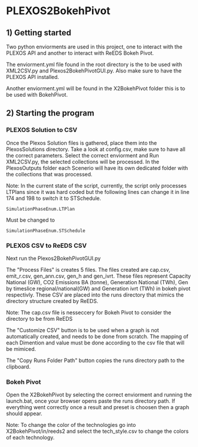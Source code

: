 # PLEXOS2BokehPivot

## 1) Getting started
Two python enviorments are used in this project, one to interact with the PLEXOS API and another to interact with ReEDS Bokeh Pivot. 

The enviorment.yml file found in the root directory is the to be used with XML2CSV.py and Plexos2BokehPivotGUI.py. Also make sure to have the PLEXOS API installed.

 Another enviorment.yml will be found in the X2BokehPivot folder this is to be used with BokehPivot.

 ## 2) Starting the program

### PLEXOS Solution to CSV 
Once the Plexos Solution files is gathered, place them into the PlexosSolutions directory. Take a look at config.csv, make sure to have all the correct parameters. Select the correct enviorment and Run XML2CSV.py, the selected collections will be processed. In the PlexosOutputs folder each Scenerio will have its own dedicated folder with the collections that was processed. 

Note: In the current state of the script, currently, the script only processes LTPlans since it was hard coded but the following lines can change it in line 174 and 198 to switch it to STSchedule.

    SimulationPhaseEnum.LTPlan
Must be changed to 

    SimulationPhaseEnum.STSchedule

### PLEXOS CSV to ReEDS CSV
Next run the Plexos2BokehPivotGUI.py

The "Process Files" is creates 5 files. The files created are cap.csv, emit_r.csv, gen_ann.csv, gen_h and gen_ivrt. These files represent Capacity National (GW), CO2 Emissions BA (tonne), Generation National (TWh), Gen by timeslice regional/national(GW) and Generation ivrt (TWh) in bokeh pivot respectivly. These CSV are placed into the runs directory that mimics the directory structure created by ReEDS. 
    
Note: The cap.csv file is nesseccery for Bokeh Pivot to consider the directory to be from ReEDS 

The "Customize CSV" button is to be used when a graph is not automatically created, and needs to be done from scratch. The mapping of each Dimention and value must be done according to the csv file that will be mimiced.

The "Copy Runs Folder Path" button copies the runs directory path to the clipboard.

### Bokeh Pivot
Open the X2BokehPivot by selecting the correct enviorment and running the launch.bat, once your browser opens paste the runs directory path. If everything went correctly once a result and preset is choosen then a graph should appear.
 
Note: To change the color of the technologies go into X2BokehPivot/in/reeds2 and select the tech_style.csv to change the colors of each technology.





